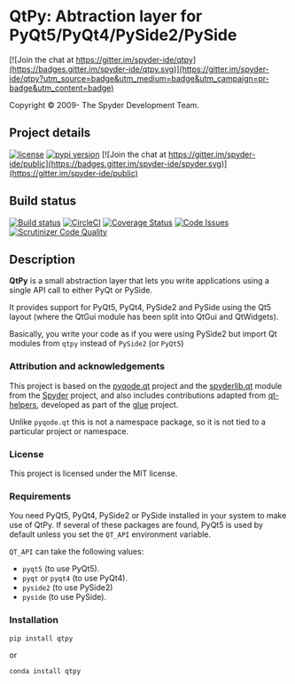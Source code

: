 # QtPy: Abtraction layer for PyQt5/PyQt4/PySide2/PySide

[![Join the chat at https://gitter.im/spyder-ide/qtpy](https://badges.gitter.im/spyder-ide/qtpy.svg)](https://gitter.im/spyder-ide/qtpy?utm_source=badge&utm_medium=badge&utm_campaign=pr-badge&utm_content=badge)

Copyright © 2009- The Spyder Development Team.

## Project details
[![license](https://img.shields.io/pypi/l/qtpy.svg)](./LICENSE)
[![pypi version](https://img.shields.io/pypi/v/qtpy.svg)](https://pypi.python.org/pypi/qtpy)
[![Join the chat at https://gitter.im/spyder-ide/public](https://badges.gitter.im/spyder-ide/spyder.svg)](https://gitter.im/spyder-ide/public)

## Build status
[![Build status](https://ci.appveyor.com/api/projects/status/62y6i02vhn4hefg0/branch/master?svg=true)](https://ci.appveyor.com/project/spyder-ide/qtpy/branch/master)
[![CircleCI](https://circleci.com/gh/spyder-ide/qtpy.svg?style=shield)](https://circleci.com/gh/spyder-ide/qtpy)
[![Coverage Status](https://coveralls.io/repos/github/spyder-ide/qtpy/badge.svg?branch=master)](https://coveralls.io/github/spyder-ide/qtpy?branch=master)
[![Code Issues](https://www.quantifiedcode.com/api/v1/project/c769241c7d7f4463b1e6f67863dabace/badge.svg)](https://www.quantifiedcode.com/app/project/c769241c7d7f4463b1e6f67863dabace)
[![Scrutinizer Code Quality](https://scrutinizer-ci.com/g/spyder-ide/qtpy/badges/quality-score.png?b=master)](https://scrutinizer-ci.com/g/spyder-ide/qtpy/?branch=master)

## Description

**QtPy** is a small abstraction layer that lets you
write applications using a single API call to either PyQt or PySide.

It provides support for PyQt5, PyQt4, PySide2 and PySide using the Qt5 layout
(where the QtGui module has been split into QtGui and QtWidgets).

Basically, you write your code as if you were using PySide2 but import Qt modules
from `qtpy` instead of `PySide2` (or `PyQt5`)


### Attribution and acknowledgements

This project is based on the [pyqode.qt](https://github.com/pyQode/pyqode.qt)
project and the [spyderlib.qt](https://github.com/spyder-ide/spyder/tree/2.3/spyderlib/qt)
module from the [Spyder](https://github.com/spyder-ide/spyder) project, and
also includes contributions adapted from
[qt-helpers](https://github.com/glue-viz/qt-helpers), developed as part of the
[glue](http://glueviz.org) project.

Unlike `pyqode.qt` this is not a namespace package, so it is not tied
to a particular project or namespace.


### License

This project is licensed under the MIT license.


### Requirements

You need PyQt5, PyQt4, PySide2 or PySide installed in your system to make use
of QtPy. If several of these packages are found, PyQt5 is used by
default unless you set the `QT_API` environment variable.

`QT_API` can take the following values:

* `pyqt5` (to use PyQt5).
* `pyqt` or `pyqt4` (to use PyQt4).
* `pyside2` (to use PySide2)
* `pyside` (to use PySide).


### Installation

```bash
pip install qtpy
```

or

```bash
conda install qtpy
```
